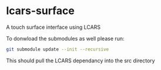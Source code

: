 lcars-surface
=============

A touch surface interface using LCARS


To donwload the submodules as well please run:
```bash
git submodule update --init --recursive
```

This should pull the LCARS dependancy into the src directory
